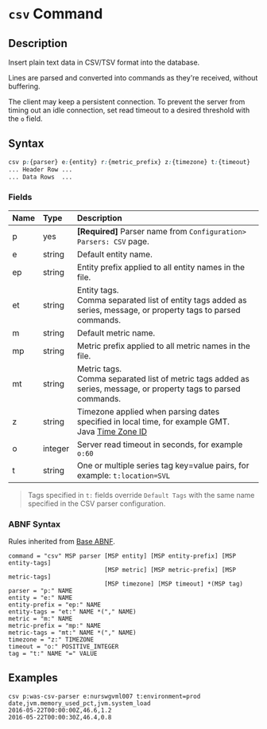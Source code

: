 # `csv` Command

## Description

Insert plain text data in CSV/TSV format into the database.

Lines are parsed and converted into commands as they're received, without buffering.

The client may keep a persistent connection. To prevent the server from timing out an idle connection, set read timeout to a desired threshold with the `o` field.

## Syntax

```css
csv p:{parser} e:{entity} r:{metric_prefix} z:{timezone} t:{timeout}
... Header Row ...
... Data Rows  ...
```

### Fields

| **Name** | **Type** | **Description** |
|:---|:---|:---|
| p         | yes          | **[Required]** Parser name from `Configuration> Parsers: CSV` page. |
| e         | string       | Default entity name. |
| ep        | string       | Entity prefix applied to all entity names in the file. |
| et        | string       | Entity tags.<br>Comma separated list of entity tags added as series, message, or property tags to parsed commands. |
| m         | string       | Default metric name. |
| mp        | string       | Metric prefix applied to all metric names in the file. |
| mt        | string       | Metric tags.<br>Comma separated list of metric tags added as series, message, or property tags to parsed commands. |
| z         | string       | Timezone applied when parsing dates specified in local time, for example GMT.<br>Java [Time Zone ID](timezone-abnf.md)  |
| o         | integer      | Server read timeout in seconds, for example `o:60` |
| t         | string       | One or multiple series tag key=value pairs, for example: `t:location=SVL` |

> Tags specified in `t:` fields override `Default Tags` with the same name specified in the CSV parser configuration.

### ABNF Syntax

Rules inherited from [Base ABNF](base-abnf.md).

```properties
command = "csv" MSP parser [MSP entity] [MSP entity-prefix] [MSP entity-tags] 
                           [MSP metric] [MSP metric-prefix] [MSP metric-tags] 
						   [MSP timezone] [MSP timeout] *(MSP tag)
parser = "p:" NAME
entity = "e:" NAME
entity-prefix = "ep:" NAME
entity-tags = "et:" NAME *("," NAME)
metric = "m:" NAME
metric-prefix = "mp:" NAME
metric-tags = "mt:" NAME *("," NAME)
timezone = "z:" TIMEZONE
timeout = "o:" POSITIVE_INTEGER
tag = "t:" NAME "=" VALUE
```

## Examples

```ls
csv p:was-csv-parser e:nurswgvml007 t:environment=prod
date,jvm.memory_used_pct,jvm.system_load
2016-05-22T00:00:00Z,46.6,1.2
2016-05-22T00:00:30Z,46.4,0.8
```

